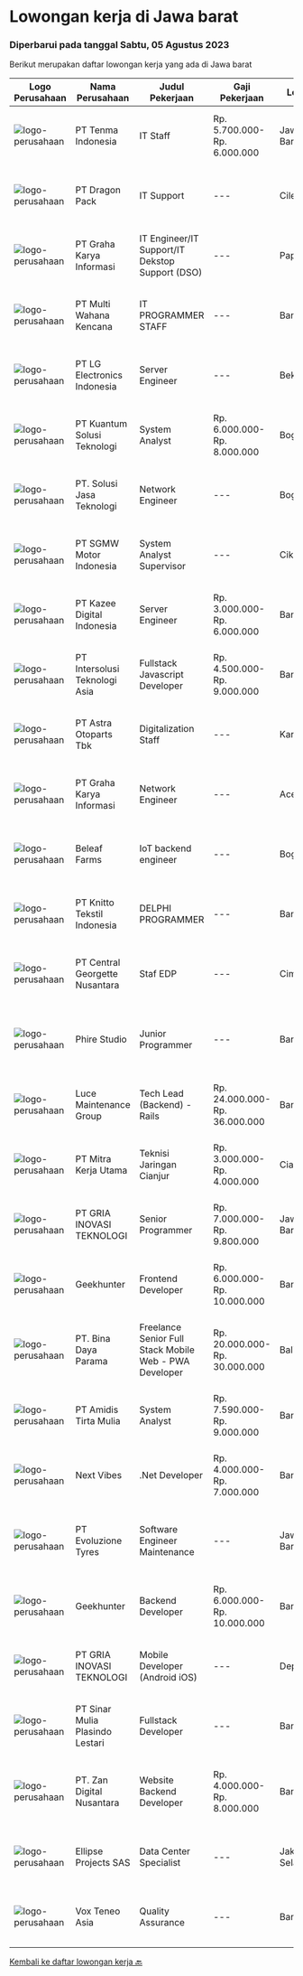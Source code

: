 
  # Lowongan kerja di Jawa barat

  ### Diperbarui pada tanggal Sabtu, 05 Agustus 2023

  Berikut merupakan daftar lowongan kerja yang ada di Jawa barat

  |Logo Perusahaan | Nama Perusahaan | Judul Pekerjaan | Gaji Pekerjaan | Lokasi | Deskripsi | Tanggal diunggah | Pranala |
  | -------------- | --------------- | --------------- | --------- | --------- | -------------- | ------- | ----------- |
  |![logo-perusahaan](https://image-service-cdn.seek.com.au/be338622ce0929c34b62a9cda5577ffc020cc363/ee4dce1061f3f616224767ad58cb2fc751b8d2dc)|PT Tenma Indonesia|IT Staff|Rp. 5.700.000-Rp. 6.000.000|Jawa Barat|Persyaratan : Usia maks. 35 tahun Memiliki pengalaman dibidang IT min. 2 tahun Lulusan D3/S1 dengan jurusan Teknik Komputer (TI / SI) Bisa berbahasa...|Kamis, 03 Agustus 2023|https://www.jobstreet.co.id/id/job/it-staff-4426472?token=0~0ab58b05-f073-4d51-9ebd-0ec6b7641372&sectionRank=1&jobId=jobstreet-id-job-4426472|
|![logo-perusahaan](https://image-service-cdn.seek.com.au/f946b17c4740aea1fc2823841d68bdb55818af91/ee4dce1061f3f616224767ad58cb2fc751b8d2dc)|PT Dragon Pack|IT Support|---|Cileungsi|Kualifikasi : Usia maksimal 35 tahun Pendidikan minimal SMK atau sederajat Memiliki pengalaman IT Support minimal 2 tahun Deskripsi Pekerjaan :...|Rabu, 02 Agustus 2023|https://www.jobstreet.co.id/id/job/it-support-4424927?token=0~0ab58b05-f073-4d51-9ebd-0ec6b7641372&sectionRank=2&jobId=jobstreet-id-job-4424927|
|![logo-perusahaan](https://image-service-cdn.seek.com.au/c318dd0b699c6160d2411e7473745c289633be44/ee4dce1061f3f616224767ad58cb2fc751b8d2dc)|PT Graha Karya Informasi|IT Engineer/IT Support/IT Dekstop Support (DSO)|---|Papua|Requirements:1. Minimum 6 Months as an IT Support (Fresh Graduate are welcome to apply)2. Bachelor's Degree in Computer/ IT or equivalent3. Have...|Rabu, 02 Agustus 2023|https://www.jobstreet.co.id/id/job/it-engineer-it-support-it-dekstop-support-dso-4425201?token=0~0ab58b05-f073-4d51-9ebd-0ec6b7641372&sectionRank=3&jobId=jobstreet-id-job-4425201|
|![logo-perusahaan](https://image-service-cdn.seek.com.au/8a21d582e50f0d132f214ae36bd88b23e5a42b73/ee4dce1061f3f616224767ad58cb2fc751b8d2dc)|PT Multi Wahana Kencana|IT PROGRAMMER STAFF|---|Bandung|Deskripsi pekerjaan: Menerima, memprioritaskan, dan menyelesaikan permintaan bantuan IT. Instalasi dan software maintenance. Membuat aplikasi baik itu...|Kamis, 03 Agustus 2023|https://www.jobstreet.co.id/id/job/it-programmer-staff-4426557?token=0~0ab58b05-f073-4d51-9ebd-0ec6b7641372&sectionRank=4&jobId=jobstreet-id-job-4426557|
|![logo-perusahaan](https://image-service-cdn.seek.com.au/eb4cc8f79c9f0232ec1921952f10057fed8a8d20/ee4dce1061f3f616224767ad58cb2fc751b8d2dc)|PT LG Electronics Indonesia|Server Engineer|---|Bekasi|Job Description : Configure and managing servers of Operation System (Windows Server STD 2012, 2016 &amp; 2021, Red Hat Enterprise, Ubuntu) Designing...|Kamis, 03 Agustus 2023|https://www.jobstreet.co.id/id/job/server-engineer-4425572?token=0~0ab58b05-f073-4d51-9ebd-0ec6b7641372&sectionRank=5&jobId=jobstreet-id-job-4425572|
|![logo-perusahaan](https://image-service-cdn.seek.com.au/9b4701a1b438f8ac914398097e3574f7ea3410d3/ee4dce1061f3f616224767ad58cb2fc751b8d2dc)|PT Kuantum Solusi Teknologi|System Analyst|Rp. 6.000.000-Rp. 8.000.000|Bogor|System AnalystRequirement Bachelor of Computer Science/Information System Min. 2 years experience as a system analyst (min. 2 cycle project...|Jumat, 04 Agustus 2023|https://www.jobstreet.co.id/id/job/system-analyst-4427295?token=0~0ab58b05-f073-4d51-9ebd-0ec6b7641372&sectionRank=6&jobId=jobstreet-id-job-4427295|
|![logo-perusahaan](https://image-service-cdn.seek.com.au/9ba548bf4770284015e9d767cdbe113bf7d10521/ee4dce1061f3f616224767ad58cb2fc751b8d2dc)|PT. Solusi Jasa Teknologi|Network Engineer|---|Bogor|FULL JOB DESCRIPTION Maintaining computer networks including VPNs, routers and other physical hardware Installing and configuring network equipment...|Kamis, 03 Agustus 2023|https://www.jobstreet.co.id/id/job/network-engineer-4426347?token=0~0ab58b05-f073-4d51-9ebd-0ec6b7641372&sectionRank=7&jobId=jobstreet-id-job-4426347|
|![logo-perusahaan](https://image-service-cdn.seek.com.au/bc6f0776fa6e85a8ab92a104ca05f63549ffac4f/ee4dce1061f3f616224767ad58cb2fc751b8d2dc)|PT SGMW Motor Indonesia|System Analyst Supervisor|---|Cikarang|Job Description: Bachelor's degree in computer science or a related IT field is often required Prior experience as a systems analyst or in a similar...|Rabu, 02 Agustus 2023|https://www.jobstreet.co.id/id/job/system-analyst-supervisor-4424627?token=0~0ab58b05-f073-4d51-9ebd-0ec6b7641372&sectionRank=8&jobId=jobstreet-id-job-4424627|
|![logo-perusahaan](https://image-service-cdn.seek.com.au/2f73f015009719a2a165513ea13522700ae23008/ee4dce1061f3f616224767ad58cb2fc751b8d2dc)|PT Kazee Digital Indonesia|Server Engineer|Rp. 3.000.000-Rp. 6.000.000|Bandung|QUALIFICATIONS : Minimal SMK Teknik Komputer &amp; Jaringan (TKJ), Preference Bachelor's degree in Information Technology / Information System 2 years...|Rabu, 02 Agustus 2023|https://www.jobstreet.co.id/id/job/server-engineer-4424787?token=0~0ab58b05-f073-4d51-9ebd-0ec6b7641372&sectionRank=9&jobId=jobstreet-id-job-4424787|
|![logo-perusahaan](https://image-service-cdn.seek.com.au/f715d3e393651de2fe5a9214d72612dd30f629b2/ee4dce1061f3f616224767ad58cb2fc751b8d2dc)|PT Intersolusi Teknologi Asia|Fullstack Javascript Developer|Rp. 4.500.000-Rp. 9.000.000|Bandung|Responsibilities:Your duties will include (but will not be limited to): Performing or directing website updates. Developing, maintaining and...|Jumat, 04 Agustus 2023|https://www.jobstreet.co.id/id/job/fullstack-javascript-developer-4427269?token=0~0ab58b05-f073-4d51-9ebd-0ec6b7641372&sectionRank=10&jobId=jobstreet-id-job-4427269|
|![logo-perusahaan](https://image-service-cdn.seek.com.au/ab6b456a25273ce280a2600f1e3224c61e3227ec/ee4dce1061f3f616224767ad58cb2fc751b8d2dc)|PT Astra Otoparts Tbk|Digitalization Staff|---|Karawang|Spesification: Candidate must possess a Diploma of Information Technology or Management Information System Having good skill in Android Studio,...|Kamis, 03 Agustus 2023|https://www.jobstreet.co.id/id/job/digitalization-staff-4425268?token=0~0ab58b05-f073-4d51-9ebd-0ec6b7641372&sectionRank=11&jobId=jobstreet-id-job-4425268|
|![logo-perusahaan](https://image-service-cdn.seek.com.au/c318dd0b699c6160d2411e7473745c289633be44/ee4dce1061f3f616224767ad58cb2fc751b8d2dc)|PT Graha Karya Informasi|Network Engineer|---|Aceh|Deskripsi Pekerjaan Candidate must possess at least Senior High School, Bachelor's Degree (Is a plus) At least 3 Year(s) of working experience in the...|Rabu, 02 Agustus 2023|https://www.jobstreet.co.id/id/job/network-engineer-4424762?token=0~0ab58b05-f073-4d51-9ebd-0ec6b7641372&sectionRank=12&jobId=jobstreet-id-job-4424762|
|![logo-perusahaan](https://image-service-cdn.seek.com.au/9b40d1a8c117cf2b4d9d5e71bd8c755e6754df69/ee4dce1061f3f616224767ad58cb2fc751b8d2dc)|Beleaf Farms|IoT backend engineer|---|Bogor|Job DescriptionWe are looking for a Back-End Engineer responsible for managing the exchange of data between cloud and application, as well as between...|Kamis, 03 Agustus 2023|https://www.jobstreet.co.id/id/job/iot-backend-engineer-4425434?token=0~0ab58b05-f073-4d51-9ebd-0ec6b7641372&sectionRank=13&jobId=jobstreet-id-job-4425434|
|![logo-perusahaan](https://image-service-cdn.seek.com.au/95c392ce622d6134b6173f8d6379a0068249ee50/ee4dce1061f3f616224767ad58cb2fc751b8d2dc)|PT Knitto Tekstil Indonesia|DELPHI PROGRAMMER|---|Bandung|Kami mencari Delphi Programmer yang terampil dan bersemangat untuk bergabung dengan tim kamiTugas dan Tanggung Jawab : Memaintain dan menambahkan...|Kamis, 03 Agustus 2023|https://www.jobstreet.co.id/id/job/delphi-programmer-4425465?token=0~0ab58b05-f073-4d51-9ebd-0ec6b7641372&sectionRank=14&jobId=jobstreet-id-job-4425465|
|![logo-perusahaan](https://image-service-cdn.seek.com.au/2820fcc4415e0ad2c01265126778cb6287402135/ee4dce1061f3f616224767ad58cb2fc751b8d2dc)|PT Central Georgette Nusantara|Staf EDP|---|Cimahi|Development Program Kualifikasi: S1 Sistem Informasi Jaringan atau setara Menguasai LAN &amp; Mikrotik Memahami O.S DOS, Windows, Ubuntu Menguasai...|Rabu, 02 Agustus 2023|https://www.jobstreet.co.id/id/job/staf-edp-4423868?token=0~0ab58b05-f073-4d51-9ebd-0ec6b7641372&sectionRank=15&jobId=jobstreet-id-job-4423868|
|![logo-perusahaan](https://image-service-cdn.seek.com.au/cd00847ac90cda376c727ed5cf452e2a62f2a231/ee4dce1061f3f616224767ad58cb2fc751b8d2dc)|Phire Studio|Junior Programmer|---|Bandung|Junior Programmer General requirements:• Work location in Bandung (work from office)• Min 1 year work experience in programming (Python and Django)•...|Rabu, 02 Agustus 2023|https://www.jobstreet.co.id/id/job/junior-programmer-4424008?token=0~0ab58b05-f073-4d51-9ebd-0ec6b7641372&sectionRank=16&jobId=jobstreet-id-job-4424008|
|![logo-perusahaan](https://image-service-cdn.seek.com.au/bc8189667b614c1dc89e3a55ed0c2e3f58b56040/ee4dce1061f3f616224767ad58cb2fc751b8d2dc)|Luce Maintenance Group|Tech Lead (Backend) - Rails|Rp. 24.000.000-Rp. 36.000.000|Bandung|Tech Lead (Backend) Luce SG Bandung IDR 24.000.000 – 36.000.000  Job Highlights  Great working environment  Work with other like-minded,...|Jumat, 04 Agustus 2023|https://www.jobstreet.co.id/id/job/tech-lead-backend-rails-10967233/origin/sg?token=0~0ab58b05-f073-4d51-9ebd-0ec6b7641372&sectionRank=17&jobId=jobstreet-sg-job-10967233|
|![logo-perusahaan](https://image-service-cdn.seek.com.au/69d81c490d2371642ca2c0cace747efd527541cf/ee4dce1061f3f616224767ad58cb2fc751b8d2dc)|PT Mitra Kerja Utama|Teknisi Jaringan Cianjur|Rp. 3.000.000-Rp. 4.000.000|Cianjur|WE'RE HIRING TEKNISI FIBER OPTIC! PT. Mitra Kerja Utama merupakan perusahaan yang bergerak di bidang Recruitment Consultant, saat ini salah satu klien...|Rabu, 02 Agustus 2023|https://www.jobstreet.co.id/id/job/teknisi-jaringan-cianjur-4424054?token=0~0ab58b05-f073-4d51-9ebd-0ec6b7641372&sectionRank=18&jobId=jobstreet-id-job-4424054|
|![logo-perusahaan](https://image-service-cdn.seek.com.au/2f030cd81fc93f1dee5bffa58f3902e2467c51f5/ee4dce1061f3f616224767ad58cb2fc751b8d2dc)|PT GRIA INOVASI TEKNOLOGI|Senior Programmer|Rp. 7.000.000-Rp. 9.800.000|Jawa Barat|Requirement : Expertise in one of these Programming languages is a must (C++, python, DotNet or Java). Good analytical skills and ability to follow...|Kamis, 03 Agustus 2023|https://www.jobstreet.co.id/id/job/senior-programmer-4426602?token=0~0ab58b05-f073-4d51-9ebd-0ec6b7641372&sectionRank=19&jobId=jobstreet-id-job-4426602|
|![logo-perusahaan](https://image-service-cdn.seek.com.au/9b1ac08312d45d7e6f0965d6cfa215d52017a644/ee4dce1061f3f616224767ad58cb2fc751b8d2dc)|Geekhunter|Frontend Developer|Rp. 6.000.000-Rp. 10.000.000|Bandung|Perks &amp; Benefits THR, BPJS-K, BPJS-TK Working Tools Provided Overtime and Business Trip Allowance Annual bonus performance Job Description:...|Selasa, 01 Agustus 2023|https://www.jobstreet.co.id/id/job/frontend-developer-4423057?token=0~0ab58b05-f073-4d51-9ebd-0ec6b7641372&sectionRank=20&jobId=jobstreet-id-job-4423057|
|![logo-perusahaan](https://image-service-cdn.seek.com.au/7cab23a70e79293a17ae8b38561eb8c6d7f2abf3/ee4dce1061f3f616224767ad58cb2fc751b8d2dc)|PT. Bina Daya Parama|Freelance Senior Full Stack Mobile Web - PWA Developer|Rp. 20.000.000-Rp. 30.000.000|Bali|This vacancy is for freelancers interested in an open ended project that can easily span decades.Only apply if you are qualified. A practical...|Jumat, 04 Agustus 2023|https://www.jobstreet.co.id/id/job/freelance-senior-full-stack-mobile-web-pwa-developer-4426712?token=0~0ab58b05-f073-4d51-9ebd-0ec6b7641372&sectionRank=21&jobId=jobstreet-id-job-4426712|
|![logo-perusahaan](https://image-service-cdn.seek.com.au/c722b5182ba45e31b87c368ae52605e562d65f21/ee4dce1061f3f616224767ad58cb2fc751b8d2dc)|PT Amidis Tirta Mulia|System Analyst|Rp. 7.590.000-Rp. 9.000.000|Bandung|Requirements: Minimum 3 years experience as business/system analyst Must possess at least Bachelor Degree Good knowledge about System Analysis and...|Selasa, 01 Agustus 2023|https://www.jobstreet.co.id/id/job/system-analyst-4423005?token=0~0ab58b05-f073-4d51-9ebd-0ec6b7641372&sectionRank=22&jobId=jobstreet-id-job-4423005|
|![logo-perusahaan](https://image-service-cdn.seek.com.au/947ba4821a0fecddd395d963dbec961cbef152ad/ee4dce1061f3f616224767ad58cb2fc751b8d2dc)|Next Vibes|.Net Developer|Rp. 4.000.000-Rp. 7.000.000|Bandung|We are looking for a .Net developer who will have the opportunity to join our dedicated team, providing meaningful and measurable business outcomes...|Kamis, 03 Agustus 2023|https://www.jobstreet.co.id/id/job/.net-developer-4426678?token=0~0ab58b05-f073-4d51-9ebd-0ec6b7641372&sectionRank=23&jobId=jobstreet-id-job-4426678|
|![logo-perusahaan](https://image-service-cdn.seek.com.au/d415ba5fb171e50c979c559d0b4da95ed97782a1/ee4dce1061f3f616224767ad58cb2fc751b8d2dc)|PT Evoluzione Tyres|Software Engineer Maintenance|---|Jawa Barat|Requirements : Candidate must possess Bachelor degree in Engineering (Electrical/Electronic/Mechatronics) or equivalent. At least 4 Year(s) of working...|Selasa, 01 Agustus 2023|https://www.jobstreet.co.id/id/job/software-engineer-maintenance-4423601?token=0~0ab58b05-f073-4d51-9ebd-0ec6b7641372&sectionRank=24&jobId=jobstreet-id-job-4423601|
|![logo-perusahaan](https://image-service-cdn.seek.com.au/9b1ac08312d45d7e6f0965d6cfa215d52017a644/ee4dce1061f3f616224767ad58cb2fc751b8d2dc)|Geekhunter|Backend Developer|Rp. 6.000.000-Rp. 10.000.000|Bandung|Perks &amp; Benefits THR, BPJS-K, BPJS-TK Working Tools Provided Overtime and Business Trip Allowance Annual bonus performance Job Description:...|Selasa, 01 Agustus 2023|https://www.jobstreet.co.id/id/job/backend-developer-4423050?token=0~0ab58b05-f073-4d51-9ebd-0ec6b7641372&sectionRank=25&jobId=jobstreet-id-job-4423050|
|![logo-perusahaan](https://image-service-cdn.seek.com.au/3e26a7dd1283a6e37d51bf727a41c68a29d68968/ee4dce1061f3f616224767ad58cb2fc751b8d2dc)|PT GRIA INOVASI TEKNOLOGI|Mobile Developer (Android iOS)|---|Depok|Requirement : Candidate must possess at least a Bachelor's Degree in Information Technology, Computer Engineering (Computer/Telecommunication),  or...|Kamis, 03 Agustus 2023|https://www.jobstreet.co.id/id/job/mobile-developer-android-ios-4426608?token=0~0ab58b05-f073-4d51-9ebd-0ec6b7641372&sectionRank=26&jobId=jobstreet-id-job-4426608|
|![logo-perusahaan](https://image-service-cdn.seek.com.au/56476ca7217bd554635a7a075ba4d8e5ac1b5927/ee4dce1061f3f616224767ad58cb2fc751b8d2dc)|PT Sinar Mulia Plasindo Lestari|Fullstack Developer|---|Bandung|We Need You To: Carry out the creation or addition of applications and databases accourding to time and requests / needs Perform maintenance and...|Senin, 31 Juli 2023|https://www.jobstreet.co.id/id/job/fullstack-developer-4421557?token=0~0ab58b05-f073-4d51-9ebd-0ec6b7641372&sectionRank=27&jobId=jobstreet-id-job-4421557|
|![logo-perusahaan](https://image-service-cdn.seek.com.au/c6a338fec2dd918409cf17e2d36a44a8df9155d0/ee4dce1061f3f616224767ad58cb2fc751b8d2dc)|PT. Zan Digital Nusantara|Website Backend Developer|Rp. 4.000.000-Rp. 8.000.000|Bandung|Tanggung Jawab Pekerjaan :- Membangun, memelihara dan menjaga keamanan situs web perusahaan- Membuat dan mengetes API, menyederhanakan implementasi,...|Senin, 31 Juli 2023|https://www.jobstreet.co.id/id/job/website-backend-developer-4422134?token=0~0ab58b05-f073-4d51-9ebd-0ec6b7641372&sectionRank=28&jobId=jobstreet-id-job-4422134|
|![logo-perusahaan](https://image-service-cdn.seek.com.au/431191c907def843eed5eea7e1ec83ac4bbaddd2/ee4dce1061f3f616224767ad58cb2fc751b8d2dc)|Ellipse Projects SAS|Data Center Specialist|---|Jakarta Selatan|We are looking for motivated and skilled candidate for the Position of Cloud Engineer. Responsibilities of the Cloud Engineer shall be as...|Senin, 31 Juli 2023|https://www.jobstreet.co.id/id/job/data-center-specialist-4421793?token=0~0ab58b05-f073-4d51-9ebd-0ec6b7641372&sectionRank=29&jobId=jobstreet-id-job-4421793|
|![logo-perusahaan](https://image-service-cdn.seek.com.au/e65998196837897d914a924c84c491bf1929b312/ee4dce1061f3f616224767ad58cb2fc751b8d2dc)|Vox Teneo Asia|Quality Assurance|---|Bandung|Responsibilities Develop test plans, test cases, and test reports for multiple projects. Perform testing and validate that the requirement/user...|Senin, 31 Juli 2023|https://www.jobstreet.co.id/id/job/quality-assurance-4421575?token=0~0ab58b05-f073-4d51-9ebd-0ec6b7641372&sectionRank=30&jobId=jobstreet-id-job-4421575|


  [Kembali ke daftar lowongan kerja 🔙](../README.md#daftar-lowongan-kerja)
  